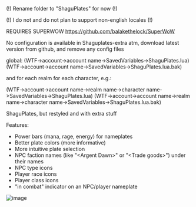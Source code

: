 (!) Rename folder to "ShaguPlates" for now (!)

(!) I do not and do not plan to support non-english locales (!)

REQUIRES SUPERWOW https://github.com/balakethelock/SuperWoW

No configuration is available in Shaguplates-extra atm, download latest version from github, and remove any config files 

global:
(WTF->account->account name->SavedVariables->ShaguPlates.lua)
(WTF->account->account name->SavedVariables->ShaguPlates.lua.bak)

and for each realm for each character, e.g.:

(WTF->account->account name->realm name->character name->SavedVariables->ShaguPlates.lua)
(WTF->account->account name->realm name->character name->SavedVariables->ShaguPlates.lua.bak)

ShaguPlates, but restyled and with extra stuff

Features:

- Power bars (mana, rage, energy) for nameplates
- Better plate colors (more informative)
- More intuitive plate selection
- NPC faction names (like "\<Argent Dawn\>" or "\<Trade goods\>") under their names
- NPC type icons
- Player race icons
- Player class icons
- "in combat" indicator on an NPC/player nameplate


![image](https://github.com/user-attachments/assets/8842a386-0df2-40db-864f-4d4fbe3c20b2)
